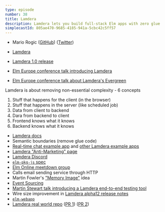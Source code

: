 ```yaml
---
type: episode
number: 38
title: Lamdera
description: Lamdera lets you build full-stack Elm apps with zero glue code. We discuss the philosophy and the 1.0 release with Mario Rogic.
simplecastId: 805ae470-9685-4185-941a-5cbc42c5ff57
---
```


- Mario Rogic ([GitHub](https://github.com/supermario)) ([Twitter](https://twitter.com/realmario))

- [Lamdera](http://lamdera.com/)
- [Lamdera 1.0 release](https://discourse.elm-lang.org/t/lamdera-a-year-in-review-v1-0-0-paid-plans-carbon-mission-and-more/7584)
- [Elm Europe conference talk introducing Lamdera](https://www.youtube.com/watch?v=nSrucNcwlA8)
- [Elm Europe conference talk about Lamdera's Evergreen](https://www.youtube.com/watch?v=4T6nZffnfzg)

Lamdera is about removing non-essential complexity - 6 concepts

1. Stuff that happens for the client (in the browser)
2. Stuff that happens in the server (like scheduled job)
3. Data from client to backend
4. Dara from backend to client
5. Frontend knows what it knows
6. Backend knows what it knows

- [Lamdera docs](https://dashboard.lamdera.app/docs)
- Semantic boundaries (remove glue code)
- [Real-time chat example app](https://github.com/lamdera/example-apps/tree/master/chat) and [other Lamdera example apps](https://dashboard.lamdera.app/docs/examples)
- [Lamdera "Anti-Marketing" page](https://dashboard.lamdera.app/shouldnt-use)
- [Lamdera Discord](https://dashboard.lamdera.app/docs/discuss)
- [`elm-pkg-js` spec](https://github.com/supermario/elm-pkg-js)
- [Elm Online meetdown group](https://meetdown.app/group/10561/Elm-Online-Meetup)
- Calls email sending service through HTTP
- Martin Fowler's ["Memory Image"](https://martinfowler.com/bliki/MemoryImage.html) idea
- [Event Sourcing](https://martinfowler.com/eaaDev/EventSourcing.html)
- [Martin Stewart talk introducing a Lamdera end-to-end testing tool](https://www.youtube.com/watch?v=3Nn5meBieh4)
- Wire size improvement in [Lamdera alpha12 release notes](https://dashboard.lamdera.app/releases/alpha12)
- [`elm-webapp`](https://package.elm-lang.org/packages/choonkeat/elm-webapp/latest/)
- [Lamdera real world repo](https://github.com/supermario/lamdera-realworld) ([PR 1](https://github.com/supermario/lamdera-realworld/pull/1/files)) ([PR 2](https://github.com/supermario/lamdera-realworld/pull/2/files))
